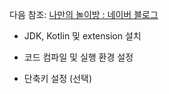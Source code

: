 다음 참조: [나만의 놀이방 : 네이버 블로그](https://blog.naver.com/webaparan/221988860757)



- JDK, Kotlin 및 extension 설치

- 코드 컴파일 및 실행 환경 설정

- 단축키 설정 (선택)


